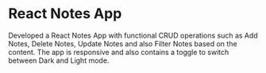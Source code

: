 # React Notes App
Developed a React Notes App with functional CRUD operations such as Add Notes, Delete Notes, Update Notes and also Filter Notes
based on the content. The app is responsive and also contains a toggle to switch between Dark and Light mode.
